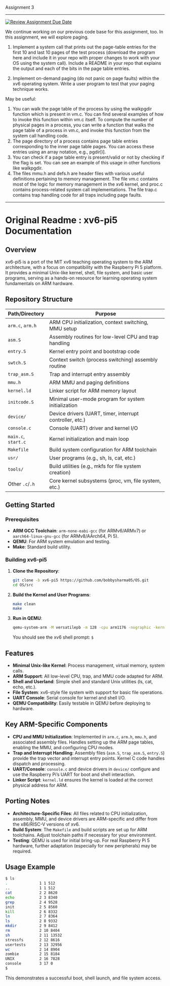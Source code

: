 Assignment 3



---

[![Review Assignment Due Date](https://classroom.github.com/assets/deadline-readme-button-22041afd0340ce965d47ae6ef1cefeee28c7c493a6346c4f15d667ab976d596c.svg)](https://classroom.github.com/a/QmHxyWUn)

We continue working on our previous code base for this assignment, too. In this assignment, we will explore paging. 

1. Implement a system call that prints out the page-table entries for the first 10 and last 10 pages of the test process (download the program here and include it in your repo with proper changes to work with your OS using the system call). 
Include a README in your repo that explains the output and each of the bits in the page table entries.

2. Implement on-demand paging (do not panic on page faults) within the xv6 operating system. Write a user program to test that your paging technique works. 


May be useful:

1. You can walk the page table of the process by using the walkpgdir function which is present in vm.c. You can find several examples of how to invoke this function within vm.c itself. To compute the number of physical pages in a process, you can write a function that walks the page table of a process in vm.c, and invoke this function from the system call handling code.
2. The page directory of a process contains page table entries corresponding to the inner page table pages. You can access these entries using an array notation, e.g., pgdir[i].
3. You can check if a page table entry is present/valid or not by checking if the flag is set. You can see an example of this usage in other functions like walkpgdir.
4. The files mmu.h and defs.h are header files with various useful definitions pertaining to memory management. The file vm.c contains most of the logic for memory management in the xv6 kernel, and proc.c contains process-related system call implementations. The file trap.c contains trap handling code for all traps including page faults.

---

# Original Readme : xv6-pi5 Documentation

## Overview
xv6-pi5 is a port of the MIT xv6 teaching operating system to the ARM architecture, with a focus on compatibility with the Raspberry Pi 5 platform. It provides a minimal Unix-like kernel, shell, file system, and basic user programs, serving as a hands-on resource for learning operating system fundamentals on ARM hardware.

## Repository Structure
| Path/Directory | Purpose |
|----------------|---------|
| `arm.c`, `arm.h` | ARM CPU initialization, context switching, MMU setup |
| `asm.S` | Assembly routines for low-level CPU and trap handling |
| `entry.S` | Kernel entry point and bootstrap code |
| `swtch.S` | Context switch (process switching) assembly routine |
| `trap_asm.S` | Trap and interrupt entry assembly |
| `mmu.h` | ARM MMU and paging definitions |
| `kernel.ld` | Linker script for ARM memory layout |
| `initcode.S` | Minimal user-mode program for system initialization |
| `device/` | Device drivers (UART, timer, interrupt controller, etc.) |
| `console.c` | Console (UART) driver and kernel I/O |
| `main.c`, `start.c` | Kernel initialization and main loop |
| `Makefile` | Build system configuration for ARM toolchain |
| `usr/` | User programs (e.g., sh, ls, cat, etc.) |
| `tools/` | Build utilities (e.g., mkfs for file system creation) |
| Other `.c`/`.h` | Core kernel subsystems (proc, vm, file system, etc.) |

## Getting Started

### Prerequisites
- **ARM GCC Toolchain**: `arm-none-eabi-gcc` (for ARMv6/ARMv7) or `aarch64-linux-gnu-gcc` (for ARMv8/AArch64, Pi 5).
- **QEMU**: For ARM system emulation and testing.
- **Make**: Standard build utility.

### Building xv6-pi5
1. **Clone the Repository**:
   ```bash
   git clone -b xv6-pi5 https://github.com/bobbysharma05/OS.git
   cd OS/src
   ```
2. **Build the Kernel and User Programs**:
   ```bash
   make clean
   make
   ```
3. **Run in QEMU**:
   ```bash
   qemu-system-arm -M versatilepb -m 128 -cpu arm1176 -nographic -kernel kernel.elf
   ```
   You should see the xv6 shell prompt: `$`

## Features
- **Minimal Unix-like Kernel**: Process management, virtual memory, system calls.
- **ARM Support**: All low-level CPU, trap, and MMU code adapted for ARM.
- **Shell and Userland**: Simple shell and standard Unix utilities (ls, cat, echo, etc.).
- **File System**: xv6-style file system with support for basic file operations.
- **UART Console**: Serial console for kernel and shell I/O.
- **QEMU Compatibility**: Easily testable in QEMU before deploying to hardware.

## Key ARM-Specific Components
- **CPU and MMU Initialization**: Implemented in `arm.c`, `arm.h`, `mmu.h`, and associated assembly files. Handles setting up the ARM page tables, enabling the MMU, and configuring CPU modes.
- **Trap and Interrupt Handling**: Assembly files (`asm.S`, `trap_asm.S`, `entry.S`) provide the trap vector and interrupt entry points. Kernel C code handles dispatch and processing.
- **UART/Console**: `console.c` and device drivers in `device/` configure and use the Raspberry Pi’s UART for boot and shell interaction.
- **Linker Script**: `kernel.ld` ensures the kernel is loaded at the correct physical address for ARM.

## Porting Notes
- **Architecture-Specific Files**: All files related to CPU initialization, assembly, MMU, and device drivers are ARM-specific and differ from the x86/RISC-V versions of xv6.
- **Build System**: The `Makefile` and build scripts are set up for ARM toolchains. Adjust toolchain paths if necessary for your environment.
- **Testing**: QEMU is used for initial bring-up. For real Raspberry Pi 5 hardware, further adaptation (especially for new peripherals) may be required.

## Usage Example
```bash
$ ls
.              1 1 512
..             1 1 512
cat            2 2 8620
echo           2 3 8340
grep           2 4 9528
init           2 5 8560
kill           2 6 8332
ln             2 7 8364
ls             2 8 9332
mkdir          2 9 8412
rm             2 10 8404
sh             2 11 13532
stressfs       2 12 8616
usertests      2 13 32956
wc             2 14 8904
zombie         2 15 8184
UNIX           2 16 7828
console        3 17 0
$
```
This demonstrates a successful boot, shell launch, and file system access.
